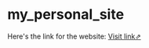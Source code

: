# my_personal_site
Here's the link for the website:
<a href="http://ksprateek.me/my_personal_site/">Visit link⇗</a>
